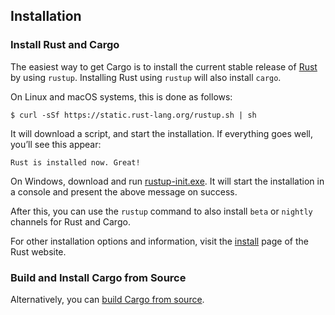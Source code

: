 ## Installation

### Install Rust and Cargo

The easiest way to get Cargo is to install the current stable release of [Rust]
by using `rustup`. Installing Rust using `rustup` will also install `cargo`.

On Linux and macOS systems, this is done as follows:

```console
$ curl -sSf https://static.rust-lang.org/rustup.sh | sh
```

It will download a script, and start the installation. If everything goes well,
you’ll see this appear:

```console
Rust is installed now. Great! 
```

On Windows, download and run [rustup-init.exe]. It will start the installation
in a console and present the above message on success.

After this, you can use the `rustup` command to also install `beta` or `nightly`
channels for Rust and Cargo.

For other installation options and information, visit the
[install][install-rust] page of the Rust website.

### Build and Install Cargo from Source

Alternatively, you can [build Cargo from source][compiling-from-source].

[rust]: https://www.rust-lang.org/
[rustup-init.exe]: https://win.rustup.rs/
[install-rust]: https://www.rust-lang.org/install.html
[compiling-from-source]: https://github.com/rust-lang/cargo#compiling-from-source
